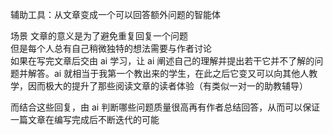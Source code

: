 辅助工具：从文章变成一个可以回答额外问题的智能体  
  
场景 文章的意义是为了避免重复回复一个问题  
但是每个人总有自己稍微独特的想法需要与作者讨论  
如果在写完文章后交由 ai 学习，让 ai 阐述自己的理解并提出若干它并不了解的问题并解答。ai 就相当于我第一个教出来的学生，在此之后它变又可以向其他人教学，因而极大的提升了那些阅读文章的读者体验（有类似一对一的助教辅导）  
  
而结合这些回复，由 ai 判断哪些问题质量很高再有作者总结回答，从而可以保证一篇文章在编写完成后不断迭代的可能